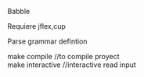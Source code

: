 Babble

Requiere jflex,cup

Parse grammar defintion

make compile 		//to compile proyect  
make interactive	//interactive read input   



